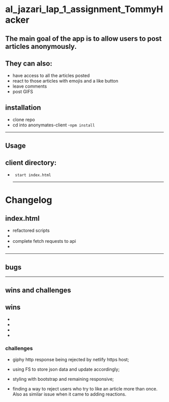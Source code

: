 # al_jazari_lap_1_assignment_TommyHacker

## The main goal of the app is to allow users to post articles anonymously.

## They can also:

- have access to all the articles posted
- react to those articles with emojis and a like button
- leave comments
- post GIFS

## installation

- clone repo
- cd into anonymates-client -<code>npm install</code>

<hr>

## Usage

## client directory:

- <code> start index.html </code>

  <hr>

# Changelog

## index.html

- refactored scripts
-
- complete fetch requests to api
-

<hr>

## bugs

<hr>

## wins and challenges

## wins

-

-

-

-

### challenges

- giphy http response being rejected by netlify https host;

- using FS to store json data and update accordingly;

- styling with bootstrap and remaining responsive;

- finding a way to reject users who try to like an article more than once. Also as similar issue when it came to adding reactions.
